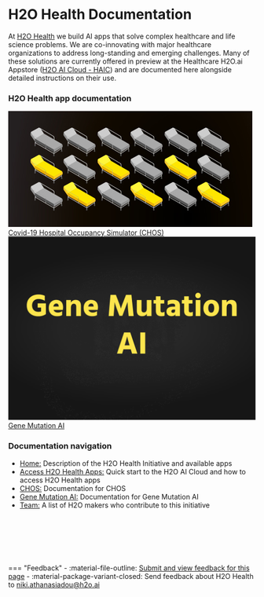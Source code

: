 <h1 class="home-page-title">H2O Health Documentation</h1>

At <a href="https://h2o.ai/solutions/industry/health/" target="_blank" >H2O Health</a> we build AI apps that solve complex healthcare and life science problems. We are co-innovating with major healthcare organizations to address long-standing and emerging challenges. Many of these solutions are currently offered in preview at the Healthcare H2O.ai Appstore (<a href="https://cloud.h2o.ai/login?referer=%2F" target="_blank" >H2O AI Cloud - HAIC</a>) and are documented here alongside detailed instructions on their use.

<h3 class="suite-title">H2O Health app documentation</h3>

<div class="home-suite-container">
  <a href="/h2o-health/epidemiology/covid_19_hospital_occupancy_simulator/overview/" class="home-app-link">
    <img src="assets/index/logo_chos.png" class="home-app-logo" />
    <span>Covid-19 Hospital Occupancy Simulator (CHOS)</span>
  </a>
  <a href="/gene_mutation/overview/" class="home-app-link">
    <img src="assets/index/logo_mutation.png" class="home-app-logo" />
    <span>Gene Mutation AI</span>
  </a>
</div>




<h3 class="suite-title">Documentation navigation</h3>
<ul style="margin-bottom: 80px;">
  <li>
    <span><a class="table-of-contents-link" href="/h2o-health/">Home:</a> Description of the H2O Health Initiative and available apps</span>
  </li>
  <li>
    <span><a class="table-of-contents-link" href="/h2o-health/access_h2o_health_apps/">Access H2O Health Apps:</a> Quick start to the H2O AI Cloud and how to access H2O Health apps</span>
  </li>
  <li>
    <span><a class="table-of-contents-link" href="/h2o-health/epidemiology/covid_19_hospital_occupancy_simulator/overview/">CHOS:</a> Documentation for CHOS</span>
  </li>
  <li>
    <span><a class="table-of-contents-link" href="/gene_mutation/overview/">Gene Mutation AI:</a> Documentation for Gene Mutation AI</span>
  </li>
  <li>
    <span><a class="table-of-contents-link" href="/h2o-health/team/">Team:</a> A list of H2O makers who contribute to this initiative</span>
  </li>
</ul>


<br>

=== "Feedback"
    - :material-file-outline: <a href="https://github.com/h2oai/h2o-health/issues/new?assignees=5675sp&labels=h2o_health%2Fdocumentation&template=general_documentation_feedback.md&title=%5BH2O+Health+DOCS%5D" target="_blank">Submit and view feedback for this page</a>
    - :material-package-variant-closed: Send feedback about H2O Health to <niki.athanasiadou@h2o.ai>
